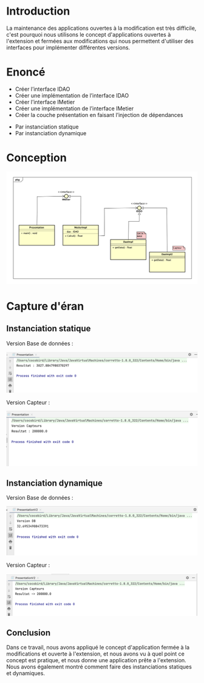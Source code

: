 # Introduction

La maintenance des applications ouvertes à la modification est très difficile, c'est pourquoi nous utilisons le concept d'applications ouvertes à l'extension et fermées aux modifications qui nous permettent d'utiliser des interfaces pour implémenter différentes versions.

# Enoncé 

* Créer l’interface IDAO
* Créer une implémentation de l’interface IDAO
* Créer l’interface IMetier 
* Créer une implémentation de l’interface IMetier
* Créer la couche présentation en faisant l’injection de dépendances
- Par instanciation statique
- Par instanciation dynamique


# Conception

![DiagrammeDeClass](images/DDC.png)

# Capture d'éran 

## Instanciation statique

Version Base de données :

![DBAV](images/StatiqueDBA.png)

Version Capteur :

![CAPV](images/statiqueCapt.png)


## Instanciation dynamique

Version Base de données :

![DBAV](images/DynamiqueDBA.png)

Version Capteur :

![CAPV](images/DynamiqueCapt.png)

## Conclusion

Dans ce travail, nous avons appliqué le concept d'application fermée à la modifications et ouverte à l'extension, et nous avons vu à quel point ce concept est pratique, et nous donne une application prête a l'extension. Nous avons également montré comment faire des instanciations statiques et dynamiques.
